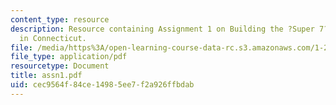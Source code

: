 ```yaml
---
content_type: resource
description: Resource containing Assignment 1 on Building the ?Super 7? Expressway
  in Connecticut.
file: /media/https%3A/open-learning-course-data-rc.s3.amazonaws.com/1-253j-transportation-policy-and-environmental-limits-spring-2004/cec9564f84ce14985ee7f2a926ffbdab_assn1.pdf
file_type: application/pdf
resourcetype: Document
title: assn1.pdf
uid: cec9564f-84ce-1498-5ee7-f2a926ffbdab
---
```

